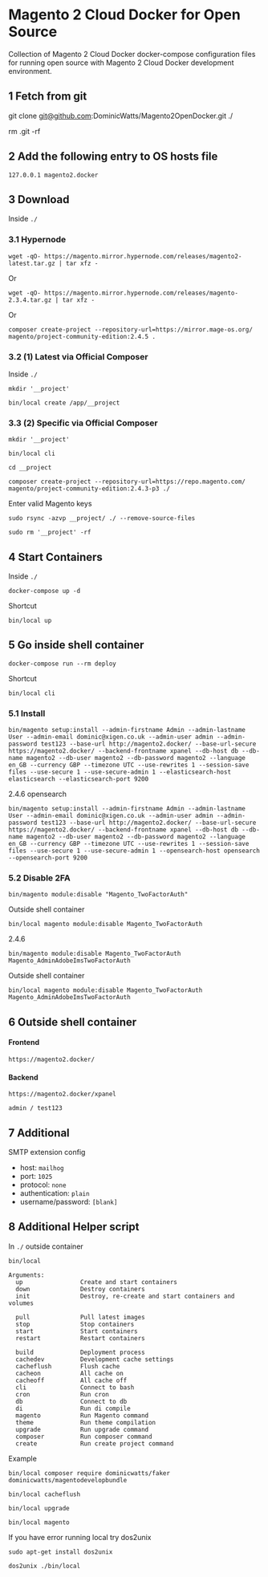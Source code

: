 # Magento 2 Cloud Docker for Open Source

Collection of Magento 2 Cloud Docker docker-compose configuration files for running open source with Magento 2 Cloud Docker development environment.

## 1 Fetch from git

git clone git@github.com:DominicWatts/Magento2OpenDocker.git ./

rm .git -rf

## 2 Add the following entry to OS hosts file

    127.0.0.1 magento2.docker

## 3 Download

Inside `./`

### 3.1 Hypernode

    wget -qO- https://magento.mirror.hypernode.com/releases/magento2-latest.tar.gz | tar xfz -

Or

    wget -qO- https://magento.mirror.hypernode.com/releases/magento-2.3.4.tar.gz | tar xfz -
    
Or

    composer create-project --repository-url=https://mirror.mage-os.org/ magento/project-community-edition:2.4.5 .
   
### 3.2 (1) Latest via Official Composer

Inside `./`

    mkdir '__project'
    
    bin/local create /app/__project
    
### 3.3 (2) Specific via Official Composer

    mkdir '__project'
    
    bin/local cli
    
    cd __project
    
    composer create-project --repository-url=https://repo.magento.com/ magento/project-community-edition:2.4.3-p3 ./
 
Enter valid Magento keys

    sudo rsync -azvp __project/ ./ --remove-source-files
    
    sudo rm '__project' -rf

## 4 Start Containers

Inside `./`

    docker-compose up -d
    
Shortcut

    bin/local up    

## 5 Go inside shell container

    docker-compose run --rm deploy
    
Shortcut

    bin/local cli

### 5.1 Install

    bin/magento setup:install --admin-firstname Admin --admin-lastname User --admin-email dominic@xigen.co.uk --admin-user admin --admin-password test123 --base-url http://magento2.docker/ --base-url-secure https://magento2.docker/ --backend-frontname xpanel --db-host db --db-name magento2 --db-user magento2 --db-password magento2 --language en_GB --currency GBP --timezone UTC --use-rewrites 1 --session-save files --use-secure 1 --use-secure-admin 1 --elasticsearch-host elasticsearch --elasticsearch-port 9200
    
2.4.6 opensearch

    bin/magento setup:install --admin-firstname Admin --admin-lastname User --admin-email dominic@xigen.co.uk --admin-user admin --admin-password test123 --base-url http://magento2.docker/ --base-url-secure https://magento2.docker/ --backend-frontname xpanel --db-host db --db-name magento2 --db-user magento2 --db-password magento2 --language en_GB --currency GBP --timezone UTC --use-rewrites 1 --session-save files --use-secure 1 --use-secure-admin 1 --opensearch-host opensearch --opensearch-port 9200

### 5.2 Disable 2FA

    bin/magento module:disable "Magento_TwoFactorAuth"
    
Outside shell container

    bin/local magento module:disable Magento_TwoFactorAuth
    
2.4.6

    bin/magento module:disable Magento_TwoFactorAuth Magento_AdminAdobeImsTwoFactorAuth
    
Outside shell container

    bin/local magento module:disable Magento_TwoFactorAuth Magento_AdminAdobeImsTwoFactorAuth 

## 6 Outside shell container

#### Frontend

    https://magento2.docker/

#### Backend

    https://magento2.docker/xpanel

    admin / test123

## 7 Additional

SMTP extension config

  - host: `mailhog`
  - port: `1025`
  - protocol: `none`
  - authentication: `plain`
  - username/password: `[blank]`
  
## 8 Additional Helper script

In `./` outside container

    bin/local
   
```   
Arguments:
  up                Create and start containers
  down              Destroy containers
  init              Destroy, re-create and start containers and volumes
  
  pull              Pull latest images
  stop              Stop containers
  start             Start containers
  restart           Restart containers

  build             Deployment process
  cachedev          Development cache settings
  cacheflush        Flush cache
  cacheon           All cache on
  cacheoff          All cache off
  cli               Connect to bash
  cron              Run cron
  db                Connect to db
  di                Run di compile
  magento           Run Magento command
  theme             Run theme compilation
  upgrade           Run upgrade command
  composer          Run composer command
  create            Run create project command
```
Example

    bin/local composer require dominicwatts/faker dominicwatts/magentodevelopbundle
    
    bin/local cacheflush
    
    bin/local upgrade
    
    bin/local magento
    
If you have error running local try dos2unix
 
    sudo apt-get install dos2unix

    dos2unix ./bin/local
